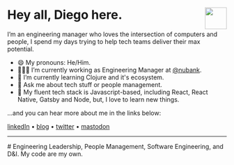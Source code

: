 #  Hey all, Diego here.  [<img src="https://github.com/diegocoxta/diegocoxta/blob/master/dcicon.png" width="50" align="right" />](https://diegocosta.com.br)

I’m an engineering manager who loves the intersection of computers and people, I spend my days trying to help tech teams deliver their max potential.

- 😄  My pronouns: He/Him.  
- 👨🏿‍💻  I’m currently working as Engineering Manager at [@nubank](https://github.com/nubank).  
- 🌱  I’m currently learning Clojure and it's ecosystem.  
- 💬  Ask me about tech stuff or people management.  
- 🔨  My fluent tech stack is Javascript-based, including React, React Native, Gatsby and Node, but, I love to learn new things.  

...and you can hear more about me in the links below:

[linkedIn](https://www.linkedin.com/in/diegocoxta/) • [blog](https://diegocosta.me) • [twitter](https://twitter.com/diegocoxta) • [mastodon](https://mastodon.social/@diegocoxta)

---

#️ Engineering Leadership, People Management, Software Engineering, and D&I. My code are my own.
